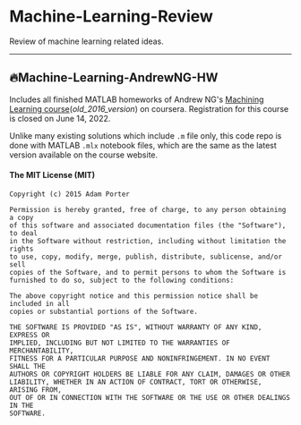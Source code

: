 # Machine-Learning-Review

Review of machine learning related ideas.

----

## 🔥Machine-Learning-AndrewNG-HW

Includes all finished MATLAB homeworks of Andrew NG's [Machining Learning course](https://www.coursera.org/learn/machine-learning-course)(_old_2016_version_) on coursera. Registration for this course is closed on June 14, 2022.

Unlike many existing solutions which include `.m` file only, this code repo is done with MATLAB `.mlx` notebook files, which are the same as the latest version available on the course website.

#### The MIT License (MIT)

```
Copyright (c) 2015 Adam Porter

Permission is hereby granted, free of charge, to any person obtaining a copy
of this software and associated documentation files (the "Software"), to deal
in the Software without restriction, including without limitation the rights
to use, copy, modify, merge, publish, distribute, sublicense, and/or sell
copies of the Software, and to permit persons to whom the Software is
furnished to do so, subject to the following conditions:

The above copyright notice and this permission notice shall be included in all
copies or substantial portions of the Software.

THE SOFTWARE IS PROVIDED "AS IS", WITHOUT WARRANTY OF ANY KIND, EXPRESS OR
IMPLIED, INCLUDING BUT NOT LIMITED TO THE WARRANTIES OF MERCHANTABILITY,
FITNESS FOR A PARTICULAR PURPOSE AND NONINFRINGEMENT. IN NO EVENT SHALL THE
AUTHORS OR COPYRIGHT HOLDERS BE LIABLE FOR ANY CLAIM, DAMAGES OR OTHER
LIABILITY, WHETHER IN AN ACTION OF CONTRACT, TORT OR OTHERWISE, ARISING FROM,
OUT OF OR IN CONNECTION WITH THE SOFTWARE OR THE USE OR OTHER DEALINGS IN THE
SOFTWARE.
```